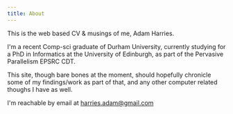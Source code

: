 ```yaml
---
title: About
---
```

This is the web based CV & musings of me, Adam Harries.

I'm a recent Comp-sci graduate of Durham University, currently studying for a PhD in Informatics at the University of Edinburgh, as part of the Pervasive Parallelism EPSRC CDT.

This site, though bare bones at the moment, should hopefully chronicle some of my findings/work as part of that, and any other computer related thoughs I have as well.

I'm reachable by email at harries.adam@gmail.com